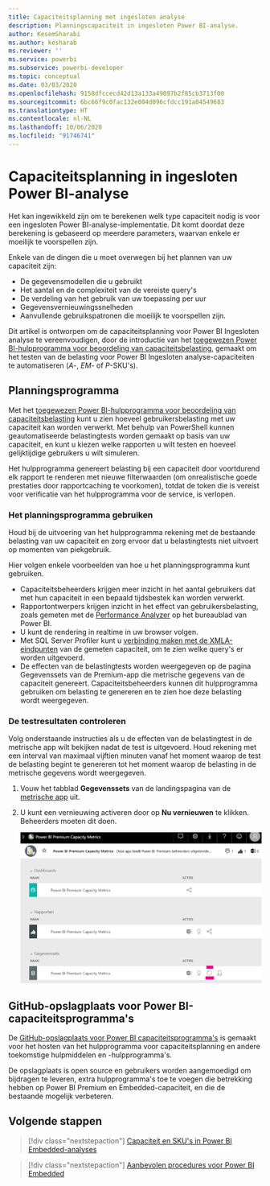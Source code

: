 ```yaml
---
title: Capaciteitsplanning met ingesloten analyse
description: Planningscapaciteit in ingesloten Power BI-analyse.
author: KesemSharabi
ms.author: kesharab
ms.reviewer: ''
ms.service: powerbi
ms.subservice: powerbi-developer
ms.topic: conceptual
ms.date: 03/03/2020
ms.openlocfilehash: 9158dfccecd42d13a133a49097b2f85cb3713f00
ms.sourcegitcommit: 6bc66f9c0fac132e004d096cfdcc191a04549683
ms.translationtype: HT
ms.contentlocale: nl-NL
ms.lasthandoff: 10/06/2020
ms.locfileid: "91746741"
---
```

# <a name="capacity-planning-in-power-bi-embedded-analytics"></a>Capaciteitsplanning in ingesloten Power BI-analyse

Het kan ingewikkeld zijn om te berekenen welk type capaciteit nodig is voor een ingesloten Power BI-analyse-implementatie. Dit komt doordat deze berekening is gebaseerd op meerdere parameters, waarvan enkele er moeilijk te voorspellen zijn.

Enkele van de dingen die u moet overwegen bij het plannen van uw capaciteit zijn:

* De gegevensmodellen die u gebruikt
* Het aantal en de complexiteit van de vereiste query's
* De verdeling van het gebruik van uw toepassing per uur
* Gegevensvernieuwingssnelheden
* Aanvullende gebruikspatronen die moeilijk te voorspellen zijn.

Dit artikel is ontworpen om de capaciteitsplanning voor Power BI Ingesloten analyse te vereenvoudigen, door de introductie van het [toegewezen Power BI-hulpprogramma voor beoordeling van capaciteitsbelasting](https://github.com/microsoft/PowerBI-Tools-For-Capacities/tree/master/LoadTestingPowerShellTool/), gemaakt om het testen van de belasting voor Power BI Ingesloten analyse-capaciteiten te automatiseren (*A*-, *EM*- of *P*-SKU's).

## <a name="planning-tool"></a>Planningsprogramma

 Met het [toegewezen Power BI-hulpprogramma voor beoordeling van capaciteitsbelasting](https://github.com/microsoft/PowerBI-Tools-For-Capacities/tree/master/LoadTestingPowerShellTool/) kunt u zien hoeveel gebruikersbelasting met uw capaciteit kan worden verwerkt. Met behulp van PowerShell kunnen geautomatiseerde belastingtests worden gemaakt op basis van uw capaciteit, en kunt u kiezen welke rapporten u wilt testen en hoeveel gelijktijdige gebruikers u wilt simuleren.

Het hulpprogramma genereert belasting bij een capaciteit door voortdurend elk rapport te renderen met nieuwe filterwaarden (om onrealistische goede prestaties door rapportcaching te voorkomen), totdat de token die is vereist voor verificatie van het hulpprogramma voor de service, is verlopen.

### <a name="using-the-planning-tool"></a>Het planningsprogramma gebruiken

Houd bij de uitvoering van het hulpprogramma rekening met de bestaande belasting van uw capaciteit en zorg ervoor dat u belastingtests niet uitvoert op momenten van piekgebruik.

Hier volgen enkele voorbeelden van hoe u het planningsprogramma kunt gebruiken.

* Capaciteitsbeheerders krijgen meer inzicht in het aantal gebruikers dat met hun capaciteit in een bepaald tijdsbestek kan worden verwerkt.
* Rapportontwerpers krijgen inzicht in het effect van gebruikersbelasting, zoals gemeten met de [Performance Analyzer](../../create-reports/desktop-performance-analyzer.md) op het bureaublad van Power BI.
* U kunt de rendering in realtime in uw browser volgen.
* Met SQL Server Profiler kunt u [verbinding maken met de XMLA-eindpunten](https://powerbi.microsoft.com/blog/power-bi-open-platform-connectivity-with-xmla-endpoints-public-preview/) van de gemeten capaciteit, om te zien welke query's er worden uitgevoerd.
* De effecten van de belastingtests worden weergegeven op de pagina Gegevenssets van de Premium-app die metrische gegevens van de capaciteit genereert. Capaciteitsbeheerders kunnen dit hulpprogramma gebruiken om belasting te genereren en te zien hoe deze belasting wordt weergegeven.

### <a name="reviewing-the-test-results"></a>De testresultaten controleren

Volg onderstaande instructies als u de effecten van de belastingtest in de metrische app wilt bekijken nadat de test is uitgevoerd. Houd rekening met een interval van maximaal vijftien minuten vanaf het moment waarop de test de belasting begint te genereren tot het moment waarop de belasting in de metrische gegevens wordt weergegeven.

1. Vouw het tabblad **Gegevenssets** van de landingspagina van de [metrische app](../../admin/service-admin-premium-monitor-capacity.md) uit.
2. U kunt een vernieuwing activeren door op **Nu vernieuwen** te klikken. Beheerders moeten dit doen.

    ![Premium metrische gegevens van Power BI-capaciteit](media/embedded-capacity-planning/embedded-capacity-planning.png)

## <a name="power-bi-capacity-tools-github-repository"></a>GitHub-opslagplaats voor Power BI-capaciteitsprogramma's

De [GitHub-opslagplaats voor Power BI capaciteitsprogramma's](https://github.com/microsoft/PowerBI-Tools-For-Capacities) is gemaakt voor het hosten van het hulpprogramma voor capaciteitsplanning en andere toekomstige hulpmiddelen en -hulpprogramma's.

De opslagplaats is open source en gebruikers worden aangemoedigd om bijdragen te leveren, extra hulpprogramma's toe te voegen die betrekking hebben op Power BI Premium en Embedded-capaciteit, en die de bestaande mogelijk verbeteren.

## <a name="next-steps"></a>Volgende stappen

> [!div class="nextstepaction"]
>[Capaciteit en SKU's in Power BI Embedded-analyses](embedded-capacity.md)

> [!div class="nextstepaction"]
>[Aanbevolen procedures voor Power BI Embedded](embedded-performance-best-practices.md)